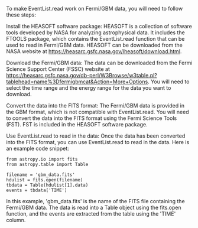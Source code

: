 To make EventList.read work on Fermi/GBM data, you will need to follow these steps:

Install the HEASOFT software package: HEASOFT is a collection of software tools developed by NASA for analyzing astrophysical data. It includes the FTOOLS package, which contains the EventList.read function that can be used to read in Fermi/GBM data. HEASOFT can be downloaded from the NASA website at https://heasarc.gsfc.nasa.gov/lheasoft/download.html.

Download the Fermi/GBM data: The data can be downloaded from the Fermi Science Support Center (FSSC) website at https://heasarc.gsfc.nasa.gov/db-perl/W3Browse/w3table.pl?tablehead=name%3Dfermigbmcat&Action=More+Options. You will need to select the time range and the energy range for the data you want to download.

Convert the data into the FITS format: The Fermi/GBM data is provided in the GBM format, which is not compatible with EventList.read. You will need to convert the data into the FITS format using the Fermi Science Tools (FST). FST is included in the HEASOFT software package.

Use EventList.read to read in the data: Once the data has been converted into the FITS format, you can use EventList.read to read in the data. Here is an example code snippet:


```
from astropy.io import fits
from astropy.table import Table

filename = 'gbm_data.fits'
hdulist = fits.open(filename)
tbdata = Table(hdulist[1].data)
events = tbdata['TIME']
```


In this example, 'gbm_data.fits' is the name of the FITS file containing the Fermi/GBM data. The data is read into a Table object using the fits.open function, and the events are extracted from the table using the 'TIME' column.

